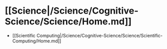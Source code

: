 # [[Science|/Science/Cognitive-Science/Science/Home.md]]
 * [[Scientific Computing|/Science/Cognitive-Science/Science/Scientific-Computing/Home.md]]

